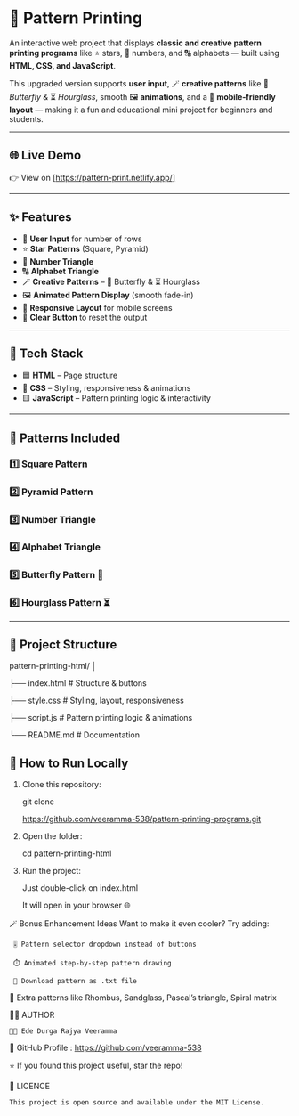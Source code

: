 
# 🧠 Pattern Printing 

An interactive web project that displays **classic and creative pattern printing programs** like ⭐ stars, 🔢 numbers, and 🔠 alphabets — built using **HTML, CSS, and JavaScript**.

This upgraded version supports **user input**, 🪄 **creative patterns** like 🦋 *Butterfly* & ⏳ *Hourglass*, smooth 🖼️ **animations**, and a 📱 **mobile-friendly layout** — making it a fun and educational mini project for beginners and students.

---

## 🌐 **Live Demo**
👉 View on [https://pattern-print.netlify.app/]

---

## ✨ **Features**
- 🌈 **User Input** for number of rows  
- ⭐ **Star Patterns** (Square, Pyramid)  
- 🔢 **Number Triangle**  
- 🔠 **Alphabet Triangle**  
- 🪄 **Creative Patterns** – 🦋 Butterfly & ⏳ Hourglass  
- 🖼️ **Animated Pattern Display** (smooth fade-in)  
- 📱 **Responsive Layout** for mobile screens  
- 🧼 **Clear Button** to reset the output

---

## 🧰 **Tech Stack**
- 🟦 **HTML** – Page structure  
- 🎨 **CSS** – Styling, responsiveness & animations  
- 🟨 **JavaScript** – Pattern printing logic & interactivity

---

## 📝 **Patterns Included**

### 1️⃣ Square Pattern


### 2️⃣ Pyramid Pattern
   


### 3️⃣ Number Triangle



### 4️⃣ Alphabet Triangle



### 5️⃣ Butterfly Pattern 🦋


### 6️⃣ Hourglass Pattern ⏳

---

## 📂 **Project Structure**
pattern-printing-html/
│

├── index.html # Structure & buttons

├── style.css # Styling, layout, responsiveness

├── script.js # Pattern printing logic & animations

└── README.md # Documentation





## 🚀 **How to Run Locally**

1. Clone this repository:

   git clone 
 
   https://github.com/veeramma-538/pattern-printing-programs.git

2. Open the folder:

   cd pattern-printing-html

3. Run the project:

    Just double-click on index.html

    It will open in your browser 🌐




🪄 Bonus Enhancement Ideas
     Want to make it even cooler? Try adding:

     🎚️ Pattern selector dropdown instead of buttons

     ⏱️ Animated step-by-step pattern drawing

     💾 Download pattern as .txt file

🔸 Extra patterns like Rhombus, Sandglass, Pascal’s triangle, Spiral matrix




🧑‍💻 AUTHOR 

    👩‍💻 Ede Durga Rajya Veeramma

   📌 GitHub Profile : https://github.com/veeramma-538

   ⭐ If you found this project useful, star the repo!




📝 LICENCE


    This project is open source and available under the MIT License.


